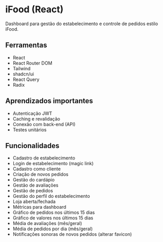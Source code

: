 # iFood (React)

Dashboard para gestão do estabelecimento e controle de pedidos estilo iFood.

## Ferramentas
- React
- React Router DOM
- Tailwind
- shadcn/ui
- React Query
- Radix

## Aprendizados importantes
- Autenticação JWT
- Caching e revalidação
- Conexão com back-end (API)
- Testes unitários

## Funcionalidades
- Cadastro de estabelecimento
- Login de estabelecimento (magic link)
- Cadastro como cliente
- Criação de novos pedidos
- Gestão do cardápio
- Gestão de avaliações
- Gestão de pedidos
- Gestão do perfil do estabelecimento
- Loja aberta/fechada
- Métricas para dashboard
- Gráfico de pedidos nos últimos 15 dias
- Gráfico de valores nos últimos 15 dias
- Média de avaliações (mês/geral)
- Média de pedidos por dia (mês/geral)
- Notificações sonoras de novos pedidos (alterar favicon)

